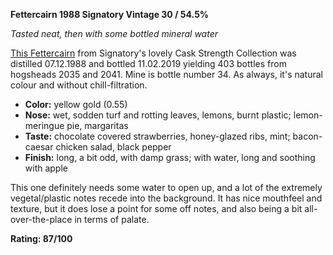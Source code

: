 **Fettercairn 1988 Signatory Vintage 30 / 54.5%**

*Tasted neat, then with some bottled mineral water*

[This Fettercairn](https://www.whiskybase.com/whiskies/whisky/130948/fettercairn-1988-sv) from Signatory's lovely Cask Strength Collection was distilled 07.12.1988 and bottled 11.02.2019 yielding 403 bottles from hogsheads 2035 and 2041.  Mine is bottle number 34.  As always, it's natural colour and without chill-filtration.

* **Color:** yellow gold (0.55)
* **Nose:** wet, sodden turf and rotting leaves, lemons, burnt plastic; lemon-meringue pie, margaritas  
* **Taste:** chocolate covered strawberries, honey-glazed ribs, mint; bacon-caesar chicken salad, black pepper
* **Finish:** long, a bit odd, with damp grass; with water, long and soothing with apple

This one definitely needs some water to open up, and a lot of the extremely vegetal/plastic notes recede into the background.  It has nice mouthfeel and texture, but it does lose a point for some off notes, and also being a bit all-over-the-place in terms of palate.

**Rating: 87/100**